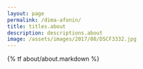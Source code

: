 ```yaml
---
layout: page
permalink: /dima-afonin/
title: titles.about
description: descriptions.about
image: /assets/images/2017/08/DSCF3332.jpg
---
```


{% tf about/about.markdown %}
